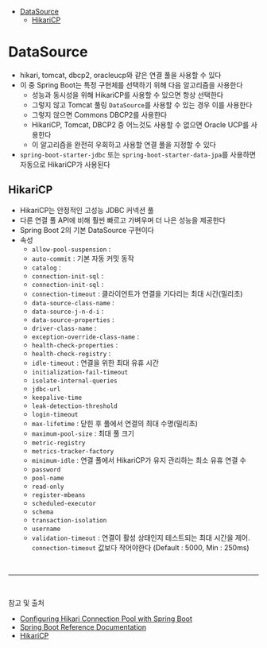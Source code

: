 - [DataSource](#datasource)
  - [HikariCP](#hikaricp)

# DataSource

- hikari, tomcat, dbcp2, oracleucp와 같은 연결 풀을 사용할 수 있다
- 이 중 Spring Boot는 특정 구현체를 선택하기 위해 다음 알고리즘을 사용한다
  - 성능과 동시성을 위해 HikariCP를 사용할 수 있으면 항상 선택한다
  - 그렇지 않고 Tomcat 풀링 `DataSource`를 사용할 수 있는 경우 이를 사용한다
  - 그렇지 않으면 Commons DBCP2를 사용한다
  - HikariCP, Tomcat, DBCP2 중 어느것도 사용할 수 없으면 Oracle UCP를 사용한다
  - 이 알고리즘을 완전히 우회하고 사용할 연결 풀을 지정할 수 있다
- `spring-boot-starter-jdbc` 또는 `spring-boot-starter-data-jpa`를 사용하면 자동으로 HikariCP가 사용된다

## HikariCP
- HikariCP는 안정적인 고성능 JDBC 커넥션 풀
- 다른 연결 풀 API에 비해 훨씬 빠르고 가벼우며 더 나은 성능을 제공한다
- Spring Boot 2의 기본 DataSource 구현이다
- 속성
  - `allow-pool-suspension` : 
  - `auto-commit` : 기본 자동 커밋 동작
  - `catalog` : 
  - `connection-init-sql` : 
  - `connection-init-sql` : 
  - `connection-timeout` : 클라이언트가 연결을 기다리는 최대 시간(밀리초)
  - `data-source-class-name` : 
  - `data-source-j-n-d-i` : 
  - `data-source-properties` :
  - `driver-class-name` :
  - `exception-override-class-name` : 
  - `health-check-properties` : 
  - `health-check-registry` : 
  - `idle-timeout` : 연결을 위한 최대 유휴 시간
  - `initialization-fail-timeout` 
  - `isolate-internal-queries`
  - `jdbc-url`
  - `keepalive-time` 
  - `leak-detection-threshold`
  - `login-timeout`
  - `max-lifetime` : 닫힌 후 풀에서 연결의 최대 수명(밀리초)
  - `maximum-pool-size` : 최대 풀 크기
  - `metric-registry`
  - `metrics-tracker-factory`
  - `minimum-idle` : 연결 풀에서 HikariCP가 유지 관리하는 최소 유휴 연결 수
  - `password`
  - `pool-name`
  - `read-only`
  - `register-mbeans`
  - `scheduled-executor`
  - `schema`
  - `transaction-isolation`
  - `username`
  - `validation-timeout` : 연결이 활성 상태인지 테스트되는 최대 시간을 제어. `connection-timeout` 값보다 작어야한다 (Default : 5000, Min : 250ms)

<br/>

---
 
<br/>

참고 및 출처
- [Configuring Hikari Connection Pool with Spring Boot](https://www.javadevjournal.com/spring-boot/spring-boot-hikari/)
- [Spring Boot Reference Documentation](https://docs.spring.io/spring-boot/docs/2.6.2/reference/htmlsingle/)
- [HikariCP](https://github.com/brettwooldridge/HikariCP)